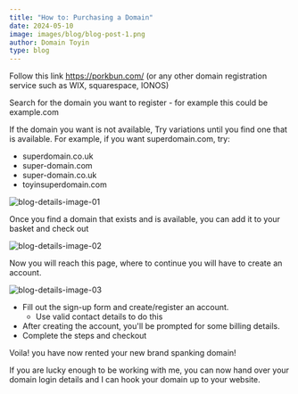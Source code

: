```yaml
---
title: "How to: Purchasing a Domain"
date: 2024-05-10
image: images/blog/blog-post-1.png
author: Domain Toyin
type: blog
---
```


Follow this link https://porkbun.com/ (or any other domain registration service such as WIX, squarespace, IONOS)

Search for the domain you want to register - for example this could be example.com

If the domain you want is not available, Try variations until you find one that is available. For example, if you want superdomain.com, try:
- superdomain.co.uk
- super-domain.com
- super-domain.co.uk
- toyinsuperdomain.com

![blog-details-image-01](/images/blog/post-01/1.png)

Once you find a domain that exists and is available, you can add it to your basket and check out

![blog-details-image-02](/images/blog/post-01/2.png)

Now you will reach this page, where to continue you will have to create an account. 

![blog-details-image-03](/images/blog/post-01/3.png)

- Fill out the sign-up form and create/register an account. 
    - Use valid contact details to do this
- After creating the account, you'll be prompted for some billing details. 
- Complete the steps and checkout

Voila! you have now rented your new brand spanking domain!

If you are lucky enough to be working with me, you can now hand over your domain login details and I can hook your domain up to your website.